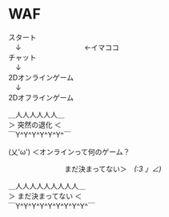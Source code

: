 # WAF

スタート  
　↓　　　　　　　　　←イマココ  
チャット  
　↓  
2Dオンラインゲーム  
　↓  
2Dオフラインゲーム  
  
＿人人人人人人＿  
＞ 突然の退化 ＜  
￣Y^Y^Y^Y^Y^Y^￣  
  
  
(乂'ω') ＜オンラインって何のゲーム？  
  
　　　　　　　　まだ決まってない＞　_(:3 」∠)_  
  
＿人人人人人人人人人＿  
＞ まだ決まってない ＜  
￣Y^Y^Y^Y^Y^Y^Y^Y^Y^￣  


